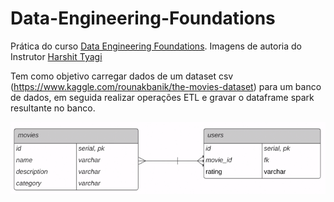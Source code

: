 # Data-Engineering-Foundations

Prática do curso [Data Engineering Foundations](https://www.linkedin.com/learning/data-engineering-foundations).
Imagens de autoria do Instrutor [Harshit Tyagi](https://www.linkedin.com/in/tyagiharshit)

Tem como objetivo carregar dados de um dataset csv (https://www.kaggle.com/rounakbanik/the-movies-dataset) para um banco de dados, em seguida realizar operações ETL e gravar o dataframe spark resultante no banco.

![Schema](imgs/schema.PNG)
